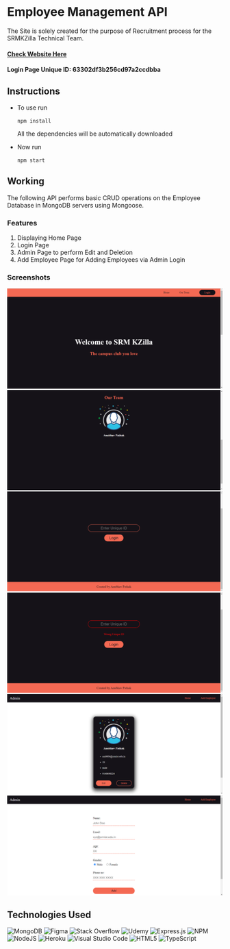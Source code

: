 # Employee Management API

The Site is solely created for the purpose of Recruitment process for the SRMKZilla Technical Team.

#### [Check Website Here](https://fast-beach-68552.herokuapp.com/)
#### Login Page Unique ID: 63302df3b256cd97a2ccdbba

## Instructions

* To use run

  ``` npm
  npm install
  ```

  All the dependencies will be automatically downloaded

* Now run

  ``` npm
  npm start
  ```

## Working

The following API performs basic CRUD operations on the Employee Database in MongoDB servers using Mongoose.

### Features

1. Displaying Home Page
2. Login Page
3. Admin Page to perform Edit and Deletion
4. Add Employee Page for Adding Employees via Admin Login

### Screenshots

![Home](Screenshots/Home%201.png)
![Team](Screenshots/Home%202.png)
![Login](Screenshots/Login%201.png)
![Login Wrong](Screenshots/Login%202.png)
![Admin Home](Screenshots/Admin%201.png)
![Admin Add Employee](Screenshots/Admin%202.png)

## Technologies Used

![MongoDB](https://img.shields.io/badge/MongoDB-%234ea94b.svg?style=for-the-badge&logo=mongodb&logoColor=white)
![Figma](https://img.shields.io/badge/figma-%23F24E1E.svg?style=for-the-badge&logo=figma&logoColor=white)
![Stack Overflow](https://img.shields.io/badge/-Stackoverflow-FE7A16?style=for-the-badge&logo=stack-overflow&logoColor=white)
![Udemy](https://img.shields.io/badge/Udemy-A435F0?style=for-the-badge&logo=Udemy&logoColor=white)
![Express.js](https://img.shields.io/badge/express.js-%23404d59.svg?style=for-the-badge&logo=express&logoColor=%2361DAFB)
![NPM](https://img.shields.io/badge/NPM-%23000000.svg?style=for-the-badge&logo=npm&logoColor=white)
![NodeJS](https://img.shields.io/badge/node.js-6DA55F?style=for-the-badge&logo=node.js&logoColor=white)
![Heroku](https://img.shields.io/badge/heroku-%23430098.svg?style=for-the-badge&logo=heroku&logoColor=white)
![Visual Studio Code](https://img.shields.io/badge/Visual%20Studio%20Code-0078d7.svg?style=for-the-badge&logo=visual-studio-code&logoColor=white)
![HTML5](https://img.shields.io/badge/html5-%23E34F26.svg?style=for-the-badge&logo=html5&logoColor=white)
![TypeScript](https://img.shields.io/badge/typescript-%23007ACC.svg?style=for-the-badge&logo=typescript&logoColor=white)

